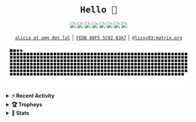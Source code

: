 
<h1 align="center"><code>Hello 👋</code></h1>

<p align="center">
  <a href="https://twitter.com/Lissy_Sykes"><img src="https://img.shields.io/badge/-@Lissy_Sykes-00acee?style=flat&logo=Twitter&logoColor=white" /></a>
  <a href="https://stackoverflow.com/users/979052/alicia"><img src="https://img.shields.io/badge/-Alicia_Sykes-f48225?style=flat&logo=Stackoverflow&logoColor=white" /></a>
  <a href="https://profile.codersrank.io/user/lissy93"><img src="https://img.shields.io/badge/-Lissy93-72a0a8?style=flat&logo=CodersRank&logoColor=white" /></a>
  <a href="https://github.com/Lissy93"><img src="https://img.shields.io/badge/-Lissy93-3a3a3a?style=flat&logo=GitHub&logoColor=white" /></a>
  <a href="https://aliciasykes.com"><img src="https://img.shields.io/badge/-aliciasykes.com-ff5757?style=flat&logo=ApacheSpark&logoColor=white" /></a>
  <a href="https://notes.aliciasykes.com"><img src="https://img.shields.io/badge/-Alicia's_Notes-262654?style=flat&logo=micro.blog&logoColor=white" /></a>
  <a href="https://keybase.io/aliciasykes"><img src="https://img.shields.io/badge/-aliciasykes-5e78ef?style=flat&logo=keybase&logoColor=white" /></a>
  <a href="https://www.linkedin.com/in/aliciasykes"><img src="https://img.shields.io/badge/-Alicia_Sykes-0072b1?style=flat&logo=Linkedin&logoColor=white" /></a>
</p>
  
<p align="center">
<a href="mailto:alicia@omg.lol"><code>alicia at omg dot lol</code></a> │ <a href="https://keybase.io/aliciasykes/pgp_keys.asc?fingerprint=0688f8d34587d954e9e51fb8fedb68f55c0283a7"><code>FEDB 68F5 5C02 83A7</code></a> │ <a href="https://matrix.to/#/@lissy93:matrix.org"><code>@lissy93:matrix.org</code></a>
</p>
  
<p align="center">
<img width="600" src="https://raw.githubusercontent.com/Lissy93/Lissy93/master/assets/github-snake.svg" />
</p>

<details>
  <summary><b>⚡ Recent Activity</b></summary>
    <p>
            
<!--START_SECTION:activity-->
1. 🗣 Commented on [#276](https://github.com/Lissy93/dashy/issues/276) in [Lissy93/dashy](https://github.com/Lissy93/dashy)
2. 💪 Opened PR [#273](https://github.com/Lissy93/dashy/pull/273) in [Lissy93/dashy](https://github.com/Lissy93/dashy)
3. 🎉 Merged PR [#271](https://github.com/Lissy93/dashy/pull/271) in [Lissy93/dashy](https://github.com/Lissy93/dashy)
4. 🗣 Commented on [#163](https://github.com/Lissy93/dashy/issues/163) in [Lissy93/dashy](https://github.com/Lissy93/dashy)
5. 🗣 Commented on [#271](https://github.com/Lissy93/dashy/issues/271) in [Lissy93/dashy](https://github.com/Lissy93/dashy)
6. ❗️ Closed issue [#272](https://github.com/Lissy93/dashy/issues/272) in [Lissy93/dashy](https://github.com/Lissy93/dashy)
7. 🗣 Commented on [#271](https://github.com/Lissy93/dashy/issues/271) in [Lissy93/dashy](https://github.com/Lissy93/dashy)
8. 💪 Opened PR [#271](https://github.com/Lissy93/dashy/pull/271) in [Lissy93/dashy](https://github.com/Lissy93/dashy)
9. 🗣 Commented on [#124](https://github.com/Lissy93/dashy/issues/124) in [Lissy93/dashy](https://github.com/Lissy93/dashy)
10. ❗️ Closed issue [#252](https://github.com/Lissy93/dashy/issues/252) in [Lissy93/dashy](https://github.com/Lissy93/dashy)
<!--END_SECTION:activity-->

</p>
</details>

<details>
  <summary><b>🏆 Tropheys</b></summary>
    <p align="center">
      <a href="https://profile.codersrank.io/user/lissy93"><img src="https://github-profile-trophy.vercel.app/?username=lissy93&theme=dracula&row=1" /></a>
    </p>
</details>

<details>
  <summary><b>🦄 Stats</b></summary>
    <p align="center">
      <img src="https://raw.githubusercontent.com/Lissy93/Lissy93/master/stats_090921.svg"/>
    </p>
</details>


<!--

<details>
  <summary><b>PGP</b></summary>
    <p align="center">

 ```     
  -----BEGIN PGP PUBLIC KEY BLOCK-----

mQENBFqbwpsBCACxoSZKSkr6zPUSVijbeFV9c7KphqXJxzJqKlWQbMOFL+rj52+Q
F/wy16+Jze4seOGUNA9OiOcpM/YhSQoeFOBPdj5hOc9IXOTx86bhYi3+84D9o1cW
Qq80sOeRNwOzjH7539tttQmBPpFTBAIJYa1l/UP2CWBm2cUk7/f/g/pEaCvdqayp
0uAl3EfNbYkjqw+0GawIjY34Xqza+MONooqDXDJC//xnWDb6UTzTPy3LVX8PMmiw
Gkt6+3Xlfro+h2Y4AlzvVMjvkBWqJwHa6K4YOUsw6gtxZ/W3UIx6ECM5COa/apX/
o3F47k+SVduHb0vfNuHQva+k3Rk7WQlSCCGZABEBAAG0OWFsaWNpYS5zeWtlc0Bw
cm90b25tYWlsLmNvbSA8YWxpY2lhLnN5a2VzQHByb3Rvbm1haWwuY29tPokBPwQQ
AQgAKQUCWpvCnAYLCQcIAwIJEP7baPVcAoOnBBUICgIDFgIBAhkBAhsDAh4BAAoJ
EP7baPVcAoOnRbIH/jMstIMLFSwWhTclFr8idbjMMmmcxOoZ7UtwNOKf3kAbSsZ8
qpQgBYIuN2im3W+WcgM4uqgu4daAXagl6Z0+MsRyPm0ULKVPAmQZuiaxhoXrDsK8
I/7on5JuU9100pav2GSpDGvWlJj4S91kDYSKA3BqzCwNws5taKYrYfO/2ZgFwx2L
LG0Zf/V5afBc3wAZUKTqy+4elT9O3XutURdYBatJtgrqlx5p4vFv7neIlaTo1i9m
BdlsupJDzqUoog6W/vTbLVbgVIBYgYiI1rV9UOD3Ds2y5RMRvKGUheKpc8dATCxD
W8aHT+I89GhLg9qj6rGDfUYwXmTo/ZD0lo8xH8a0KkFsaWNpYSBTeWtlcyA8YWxp
Y2lhLnN5a2VzQHByb3Rvbm1haWwuY29tPokBTgQTAQgAOBYhBAaI+NNFh9lU6eUf
uP7baPVcAoOnBQJe5omDAhsDBQsJCAcCBhUKCQgLAgQWAgMBAh4BAheAAAoJEP7b
aPVcAoOnI0QIAKmELC7E3d4qvL9pK9mc/GKag9NGZApvQwuTvdoTHq2ggF7YCVZT
atdPlwKbpYbOfyg5XG+Q2L9oZ6cieilxBSzurK35hZG5vj5s02SNnRb4PAZXiZje
Z7B6zxzGmxVelsnRQVVIE+dfGvaX8MbXCNJliL2lvu4oE+W3pBZfiMe1ahL3TLGo
hiCgx1f7Yvrx9NXlouFdZAFnUWrwG9Uk7R6ZYrjvSM+zhNWjZQRroNIem1Fsn5fX
EcStRazzbLvIib4x0+0M+D4yRBEX0MGRF4VMDksW4rV9QiMnRoe5QZbITtTFuT4r
cn1ZH6iQviJuAsfCb/PqKjkUP21b0BJkcZa5AQ0EWpvCmwEIANo4THKI5PMzSzsR
I+uf9Lj2nFj0R/Vw7FtWNVzvQ/G2yH/GRc39n3GUWFkW93N+Sqep70aRWwCod2pN
tQSYG7qBOk1uL3HRbCUIIf4scb+qjuDMdJPxJPxqEGQaDIAYm8dH5uDq9BQm6xqX
0jDgjGWqNprnSYBOU0+29G/jjRmZC3IFmQNByXT4kdkduLOAOws2wMGMAf9XV/eE
ED4ZF4s0Syg1MJgx82OcTEA7dzSImBArXgdlc9/MTEoX7D7JtG30r/Q7vU7oj7pa
pKfjng2BEw98+jc7qARKz2SMORkmLLAS0mxsCe6QH7cx71cd7ptEHV18iFTNBCoq
c1JqTPcAEQEAAYkBKQQYAQgAEwUCWpvCnQkQ/tto9VwCg6cCGwwACgkQ/tto9VwC
g6fLWQf+K2HgzOxsKx5CWICoDjqk2zqOT1I7nf5nD7CqQIwP3tUsl+RZu85EyEHY
XE30sOx0ZdGoU1fCCsA785gSPG2NObIeVQMOLBMftSv/IO2qZJvl3lfEDfurPZ4K
Ywl5lyDR6iF7D96IYrYHInDA53mKDvrSVBF8w1tt2CUS1o2YZUST9061gX7KSEn1
FstAf/0TpFnXDbdM/O0gLAkPPCcynWZzX+Ujwsca0xZF3lcRR5xtjCTTdvhbI3PP
q7lzS3Uq09Iz0Vb+RtP5TzTlllbhWEREorY5nVRu89rt+zv8SbkqyOmKR0/e7UDj
mFFVmpQe2X/qgZBVVYC+LjpxNEMt6w==
=dpLK
-----END PGP PUBLIC KEY BLOCK-----
```
  
  </p>
</details>


<details>
  <summary><b>Technologies</b></summary>
    <p>
      <br>
      <a href="https://profile.codersrank.io/user/lissy93">
        <img width="480" src="https://cr-skills-chart-widget.azurewebsites.net/api/api?username=lissy93" />
      </a>
    </p>
</details>


<details>
  <summary><b>Current Projects</b></summary>
    <p>
      <br>
      <a href="https://github.com/Lissy93/personal-security-checklist">
        <img width="380" src="https://github-readme-stats.vercel.app/api/pin/?username=lissy93&repo=personal-security-checklist" />
      </a>
      <br>
      <a href="https://github.com/Lissy93/dashy">
        <img width="380" src="https://github-readme-stats.vercel.app/api/pin/?username=lissy93&repo=dashy" />
      </a>
    </p>
</details>

-->
